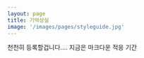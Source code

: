 ```yaml
---
layout: page
title: 기억상실
image: '/images/pages/styleguide.jpg'
---
```


천천히 등록할겁니다....
지금은 마크다운 적응 기간
